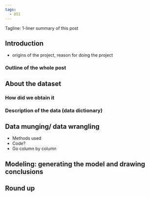 ```yaml
---
tags:
  - DSI
---
```

Tagline: 1-liner summary of this post

## Introduction
- origins of the project, reason for doing the project
### Outline of the whole post

## About the dataset
### How did we obtain it
### Description of the data (data dictionary)

## Data munging/ data wrangling
- Methods used
- Code?
- Go column by column

## Modeling: generating the model and drawing conclusions

## Round up